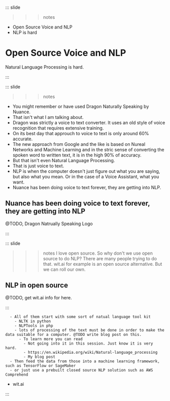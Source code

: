 
::: slide

>>> notes
  - Open Source Voice and NLP
  - NLP is hard
>>>

# Open Source Voice and NLP

Natural Language Processing is hard.

:::

::: slide

>>> notes
- You might remember or have used Dragon Naturally Speaking by Nuance.
- That isn't what I am talking about.
- Dragon was strictly a voice to text converter. It uses an old style of voice recognition that requires extensive training.
- On its best day that approuch to voice to text is only around 60% accurate.
- The new approach from Google and the like is based on Nureal Networks and Machine Learning and in the stric sense of converting the spoken word to written text, it is in the high 90% of accuracy.
- But that isn't even Natural Language Processing.
- That is just voice to text.
- NLP is when the computer doesn't just figure out what you are saying, but also what you mean. Or in the case of a Voice Assistant, what you want.
- Nuance has been doing voice to text forever, they are getting into NLP.
>>>

## Nuance has been doing voice to text forever, they are getting into NLP

@TODO, Dragon Natrually Speaking Logo

:::

::: slide

>>> notes
I love open source.
So why don't we use open source to do NLP?
There are many people trying to do that. wit.ai for example is an open source alternative. But we can roll our own.
>>>

## NLP in open source

@TODO, get wit.ai info for here.

:::

      - All of them start with some sort of natual language tool kit
        - NLTK in python
        - NLPTools in php
        - lots of processing of the text must be done in order to make the data suitable for a computer. @TODO write blog post on this.
          - To learn more you can read
            - Not going into it in this session. Just know it is very hard.
            - https://en.wikipedia.org/wiki/Natural-language_processing
            - My blog post
      - Then feed the data from those into a machine learning framework, such as TensorFlow or SageMaker
      - or just use a prebuilt closed source NLP solution such as AWS Comprehend
  - wit.ai

:::
